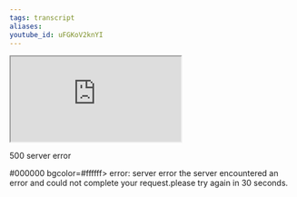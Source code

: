 ```yaml
---
tags: transcript
aliases:
youtube_id: uFGKoV2knYI
---
```


<div class="yt-container"><iframe src="https://www.youtube.com/embed/uFGKoV2knYI"></iframe></div>



500 server error

#000000 bgcolor=#ffffff>
error: server error
the server encountered an error and could not complete your request.please try again in 30 seconds.